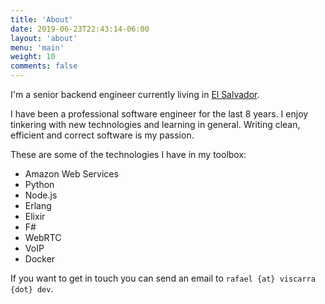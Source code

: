 ```yaml
---
title: 'About'
date: 2019-06-23T22:43:14-06:00
layout: 'about'
menu: 'main'
weight: 10
comments: false
---
```


I'm a senior backend engineer currently living in 
[El Salvador](https://en.wikipedia.org/wiki/El_Salvador). 

I have been a professional software engineer for the last 8 years. I enjoy 
tinkering with new technologies and learning in general. Writing clean, 
efficient and correct software is my passion.

These are some of the technologies I have in my toolbox:

- Amazon Web Services
- Python
- Node.js
- Erlang
- Elixir
- F#
- WebRTC
- VoIP
- Docker

If you want to get in touch you can send an email to 
`rafael {at} viscarra {dot} dev`.